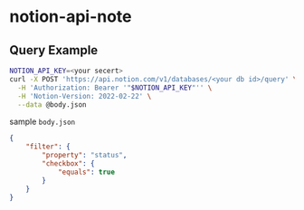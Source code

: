 # notion-api-note

## Query Example
```bash
NOTION_API_KEY=<your secert>
curl -X POST 'https://api.notion.com/v1/databases/<your db id>/query' \
  -H 'Authorization: Bearer '"$NOTION_API_KEY"'' \
  -H 'Notion-Version: 2022-02-22' \
  --data @body.json
```
sample `body.json`
```json
{
    "filter": {
        "property": "status",
        "checkbox": {
            "equals": true
        }
    }
}
```
